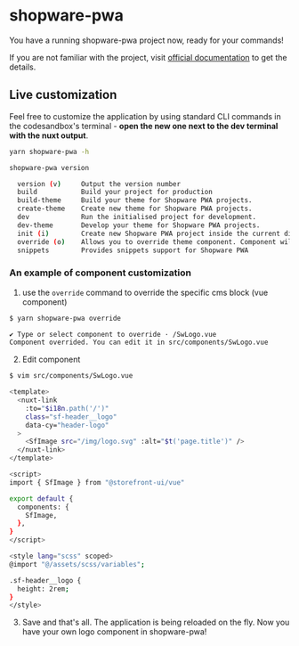 # shopware-pwa

You have a running shopware-pwa project now, ready for your commands!

If you are not familiar with the project, visit [official documentation](https://shopware-pwa-docs.vuestorefront.io/) to get the details.

## Live customization

Feel free to customize the application by using standard CLI commands in the codesandbox's terminal - **open the new one next to the dev terminal with the nuxt output**.

```bash
yarn shopware-pwa -h

shopware-pwa version

  version (v)     Output the version number
  build           Build your project for production
  build-theme     Build your theme for Shopware PWA projects.
  create-theme    Create new theme for Shopware PWA projects.
  dev             Run the initialised project for development.
  dev-theme       Develop your theme for Shopware PWA projects.
  init (i)        Create new Shopware PWA project inside the current directory. Can be invoked multiple times for actualisations.
  override (o)    Allows you to override theme component. Component will appear in project ready to be edited.
  snippets        Provides snippets support for Shopware PWA
```

### An example of component customization

1. use the `override` command to override the specific cms block (vue component)

```bash
$ yarn shopware-pwa override

✔ Type or select component to override · /SwLogo.vue
Component overrided. You can edit it in src/components/SwLogo.vue
```

2. Edit component

```bash
$ vim src/components/SwLogo.vue

<template>
  <nuxt-link
    :to="$i18n.path('/')"
    class="sf-header__logo"
    data-cy="header-logo"
  >
    <SfImage src="/img/logo.svg" :alt="$t('page.title')" />
  </nuxt-link>
</template>

<script>
import { SfImage } from "@storefront-ui/vue"

export default {
  components: {
    SfImage,
  },
}
</script>

<style lang="scss" scoped>
@import "@/assets/scss/variables";

.sf-header__logo {
  height: 2rem;
}
</style>

```

3. Save and that's all. The application is being reloaded on the fly. Now you have your own logo component in shopware-pwa!
